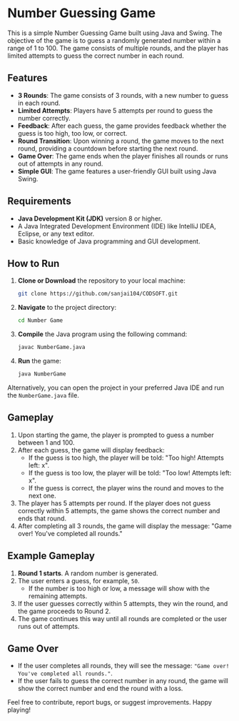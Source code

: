 # Number Guessing Game

This is a simple Number Guessing Game built using Java and Swing. 
The objective of the game is to guess a randomly generated number within a range of 1 to 100. 
The game consists of multiple rounds, and the player has limited attempts to guess the correct number in each round.

## Features

- **3 Rounds**: The game consists of 3 rounds, with a new number to guess in each round.
- **Limited Attempts**: Players have 5 attempts per round to guess the number correctly.
- **Feedback**: After each guess, the game provides feedback whether the guess is too high, too low, or correct.
- **Round Transition**: Upon winning a round, the game moves to the next round, providing a countdown before starting the next round.
- **Game Over**: The game ends when the player finishes all rounds or runs out of attempts in any round.
- **Simple GUI**: The game features a user-friendly GUI built using Java Swing.

## Requirements

- **Java Development Kit (JDK)** version 8 or higher.
- A Java Integrated Development Environment (IDE) like IntelliJ IDEA, Eclipse, or any text editor.
- Basic knowledge of Java programming and GUI development.

## How to Run

1. **Clone or Download** the repository to your local machine:

    ```bash
    git clone https://github.com/sanjai104/CODSOFT.git
    ```

2. **Navigate** to the project directory:

    ```bash
    cd Number Game
    ```

3. **Compile** the Java program using the following command:

    ```bash
    javac NumberGame.java
    ```

4. **Run** the game:

    ```bash
    java NumberGame
    ```

Alternatively, you can open the project in your preferred Java IDE and run the `NumberGame.java` file.

## Gameplay

1. Upon starting the game, the player is prompted to guess a number between 1 and 100.
2. After each guess, the game will display feedback:
   - If the guess is too high, the player will be told: "Too high! Attempts left: x".
   - If the guess is too low, the player will be told: "Too low! Attempts left: x".
   - If the guess is correct, the player wins the round and moves to the next one.
3. The player has 5 attempts per round. If the player does not guess correctly within 5 attempts, the game shows the correct number and ends that round.
4. After completing all 3 rounds, the game will display the message: "Game over! You've completed all rounds."

## Example Gameplay

1. **Round 1 starts**. A random number is generated.
2. The user enters a guess, for example, `50`.
   - If the number is too high or low, a message will show with the remaining attempts.
3. If the user guesses correctly within 5 attempts, they win the round, and the game proceeds to Round 2.
4. The game continues this way until all rounds are completed or the user runs out of attempts.

## Game Over

- If the user completes all rounds, they will see the message: `"Game over! You've completed all rounds."`.
- If the user fails to guess the correct number in any round, the game will show the correct number and end the round with a loss.


Feel free to contribute, report bugs, or suggest improvements. Happy playing!
